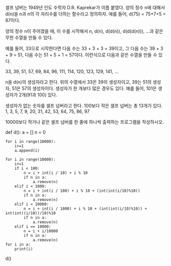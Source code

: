 셀프 넘버는 1949년 인도 수학자 D.R. Kaprekar가 이름 붙였다. 양의 정수 n에 대해서 d(n)을 n과 n의 각 자리수를 더하는 함수라고 정의하자. 예를 들어, d(75) = 75+7+5 = 87이다.

양의 정수 n이 주어졌을 때, 이 수를 시작해서 n, d(n), d(d(n)), d(d(d(n))), ...과 같은 무한 수열을 만들 수 있다. 

예를 들어, 33으로 시작한다면 다음 수는 33 + 3 + 3 = 39이고, 그 다음 수는 39 + 3 + 9 = 51, 다음 수는 51 + 5 + 1 = 57이다. 이런식으로 다음과 같은 수열을 만들 수 있다.

33, 39, 51, 57, 69, 84, 96, 111, 114, 120, 123, 129, 141, ...

n을 d(n)의 생성자라고 한다. 위의 수열에서 33은 39의 생성자이고, 39는 51의 생성자, 51은 57의 생성자이다. 생성자가 한 개보다 많은 경우도 있다. 예를 들어, 101은 생성자가 2개(91과 100) 있다. 

생성자가 없는 숫자를 셀프 넘버라고 한다. 100보다 작은 셀프 넘버는 총 13개가 있다. 1, 3, 5, 7, 9, 20, 31, 42, 53, 64, 75, 86, 97

10000보다 작거나 같은 셀프 넘버를 한 줄에 하나씩 출력하는 프로그램을 작성하시오.

def d():
    a = []
    n = 0

    for i in range(10000):
        i+=1
        a.append(i)

    for i in range(10000):
        i+=1
        if i < 100:
            n = i + int(i / 10) + i % 10
            if n in a:
                a.remove(n) 
        elif i < 1000:
            n = i + int(i / 100) + i % 10 + (int(int(i/10)%10))
            if n in a:
                a.remove(n)
        elif i < 10000:
            n = i + int(i / 1000) + i % 10 + (int(int(i/10)%10)) +  int(int((i/10))/10)%10
            if n in a:
                a.remove(n)
        elif i == 10000:
            n = i + i/10000
            if n in a:
                a.remove(n)
    for i in a:
        print(i)
d()
